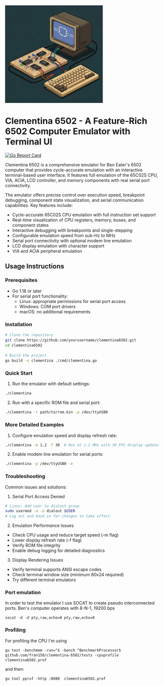 ![Logo](assets/images/computer.jpeg) 
# Clementina 6502 - A Feature-Rich 6502 Computer Emulator with Terminal UI

[![Go Report Card](https://goreportcard.com/badge/github.com/fran150/clementina-6502)](https://goreportcard.com/report/github.com/fran150/clementina-6502)

Clementina 6502 is a comprehensive emulator for Ben Eater's 6502 computer that provides cycle-accurate emulation with an interactive terminal-based user interface. It features full emulation of the 65C02S CPU, VIA, ACIA, LCD controller, and memory components with real serial port connectivity.

The emulator offers precise control over execution speed, breakpoint debugging, component state visualization, and serial communication capabilities. Key features include:
- Cycle-accurate 65C02S CPU emulation with full instruction set support
- Real-time visualization of CPU registers, memory, buses, and component states
- Interactive debugging with breakpoints and single-stepping
- Configurable emulation speed from sub-Hz to MHz
- Serial port connectivity with optional modem line emulation
- LCD display emulation with character support
- VIA and ACIA peripheral emulation

## Usage Instructions
### Prerequisites
- Go 1.18 or later
- For serial port functionality:
  - Linux: appropriate permissions for serial port access
  - Windows: COM port drivers
  - macOS: no additional requirements

### Installation

```bash
# Clone the repository
git clone https://github.com/yourusername/clementina6502.git
cd clementina6502

# Build the project
go build -o clementina ./cmd/clementina.go
```

### Quick Start
1. Run the emulator with default settings:
```bash
./clementina
```

2. Run with a specific ROM file and serial port:
```bash
./clementina -r path/to/rom.bin -p /dev/ttyUSB0
```

### More Detailed Examples

1. Configure emulation speed and display refresh rate:
```bash
./clementina -m 1.2 -f 30  # Run at 1.2 MHz with 30 FPS display updates
```

2. Enable modem line emulation for serial ports:
```bash
./clementina -p /dev/ttyUSB0 -e
```

### Troubleshooting

Common issues and solutions:

1. Serial Port Access Denied
```bash
# Linux: Add user to dialout group
sudo usermod -a -G dialout $USER
# Log out and back in for changes to take effect
```

2. Emulation Performance Issues
- Check CPU usage and reduce target speed (-m flag)
- Lower display refresh rate (-f flag)
- Verify ROM file integrity
- Enable debug logging for detailed diagnostics

3. Display Rendering Issues
- Verify terminal supports ANSI escape codes
- Check terminal window size (minimum 80x24 required)
- Try different terminal emulators

### Port emulation

In order to test the emulator I use SOCAT to create pseudo interconnected ports.
Ben's computer operates with 8-N-1, 19200 bps

```
socat -d -d pty,raw,echo=0 pty,raw,echo=0
```

### Profiling

For profiling the CPU I'm using

```
go test -benchmem -run=^$ -bench ^BenchmarkProcessor$ github.com/fran150/clementina-6502/tests -cpuprofile clementina6502.prof
```

and then:

```
go tool pprof -http :8080  clementina6502.prof
```